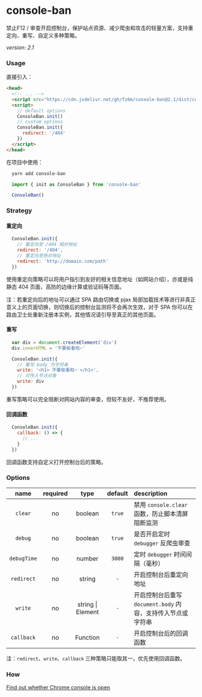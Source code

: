 # console-ban

禁止F12 / 审查开启控制台，保护站点资源、减少爬虫和攻击的轻量方案，支持重定向、重写、自定义多种策略。

*version: 2.1*

### Usage

直接引入：

```html
<head>
  <!-- ... -->
  <script src="https://cdn.jsdelivr.net/gh/fz6m/console-ban@2.1/dist/console-ban.min.js"></script>
  <script>
    // default options
    ConsoleBan.init()
    // custom options
    ConsoleBan.init({
      redirect: '/404'
    })
  </script>
</head>
```

在项目中使用：

```bash
  yarn add console-ban
```

```js
  import { init as ConsoleBan } from 'console-ban'

  ConsoleBan()
```

### Strategy

#### 重定向

```js
  ConsoleBan.init({
    // 重定向至 /404 相对地址
    redirect: '/404',
    // 重定向至绝对地址
    redirect: 'http://domain.com/path'
  })
```

使用重定向策略可以将用户指引到友好的相关信息地址（如网站介绍），亦或是纯静态 404 页面，高防的边缘计算或验证码等页面。

注：若重定向后的地址可以通过 SPA 路由切换或 pjax 局部加载技术等进行非真正意义上的页面切换，则切换后的控制台监测将不会再次生效，对于 SPA 你可以在路由卫士处重新注册本实例，其他情况请引导至真正的其他页面。

#### 重写

```js
  var div = document.createElement('div')
  div.innerHTML = '不要偷看啦~'

  ConsoleBan.init({
    // 重写 body 为字符串
    write: '<h1> 不要偷看啦~ </h1>',
    // 可传入节点对象
    write: div
  })
```

重写策略可以完全阻断对网站内容的审查，但较不友好，不推荐使用。

#### 回调函数

```js
  ConsoleBan.init({
    callback: () => {
      // ...
    }
  })
```

回调函数支持自定义打开控制台后的策略。


### Options

name|required|type|default|description
:-:|:-:|:-:|:-:|:-
`clear`|no|boolean|`true`|禁用 `console.clear` 函数，防止脚本清屏阻断监测
`debug`|no|boolean|`true`|是否开启定时 `debugger` 反爬虫审查
`debugTime`|no|number|`3000`|定时 `debugger` 时间间隔（毫秒）
`redirect`|no|string|`-`|开启控制台后重定向地址
`write`|no|string \| Element|`-`|开启控制台后重写 `document.body` 内容，支持传入节点或字符串
`callback`|no|Function|`-`|开启控制台后的回调函数

注：`redirect`、`write`、`callback` 三种策略只能取其一，优先使用回调函数。

### How

[Find out whether Chrome console is open](https://stackoverflow.com/questions/7798748/find-out-whether-chrome-console-is-open/30638226)
